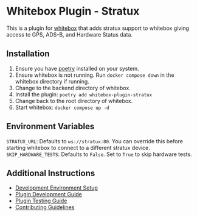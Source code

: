 # Whitebox Plugin - Stratux

This is a plugin for [whitebox](https://gitlab.com/whitebox-aero) that adds stratux support to whitebox giving access to GPS, ADS-B, and Hardware Status data.

## Installation

1. Ensure you have [poetry](https://python-poetry.org/docs/) installed on your system.
2. Ensure whitebox is not running. Run `docker compose down` in the whitebox directory if running.
3. Change to the backend directory of whitebox.
4. Install the plugin: `poetry add whitebox-plugin-stratux`
5. Change back to the root directory of whitebox.
6. Start whitebox: `docker compose up -d`

## Environment Variables

`STRATUX_URL`: Defaults to `ws://stratux:80`. You can override this before starting whitebox to connect to a different stratux device.
`SKIP_HARDWARE_TESTS`: Defaults to `False`. Set to `True` to skip hardware tests.

## Additional Instructions

- [Development Environment Setup](https://docs.whitebox.aero/development_guide/#setting-up-development-environment)
- [Plugin Development Guide](https://docs.whitebox.aero/plugin_guide/#plugin-development-workflow)
- [Plugin Testing Guide](https://docs.whitebox.aero/plugin_guide/#testing-plugins)
- [Contributing Guidelines](https://docs.whitebox.aero/development_guide/#contributing)
